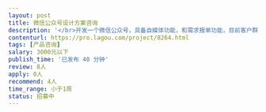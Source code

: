 ```yaml
---                
layout: post       
title: 微信公众号设计方案咨询           
description: '</br>开发一个微信公众号，具备自媒体功能，和需求报单功能，目前客户群体明确，但是如何做好微信公众号的布局，如何很好的达到宣传效果，如何实现客户填报需求，特此聘请有经验的产品经理梳理策划解决方案。</br>要求：1、对开发和运营微信公众号有经验者；</br>          2、地点北京，为提高沟通效果，面谈；</br>          3、具体咨询费用见面前协商；</br>          4、请谨慎投标，恭候实力强的大咖；</br>'     
contenturl: https://pro.lagou.com/project/8264.html      
tags: [产品咨询]            
salary: 3000元以下          
publish_time: '已发布 40 分钟'         
review: 8人                   
apply: 0人                   
recommend: 4人                   
time_range: 小于1周              
status: 招募中                  
---                 
```

